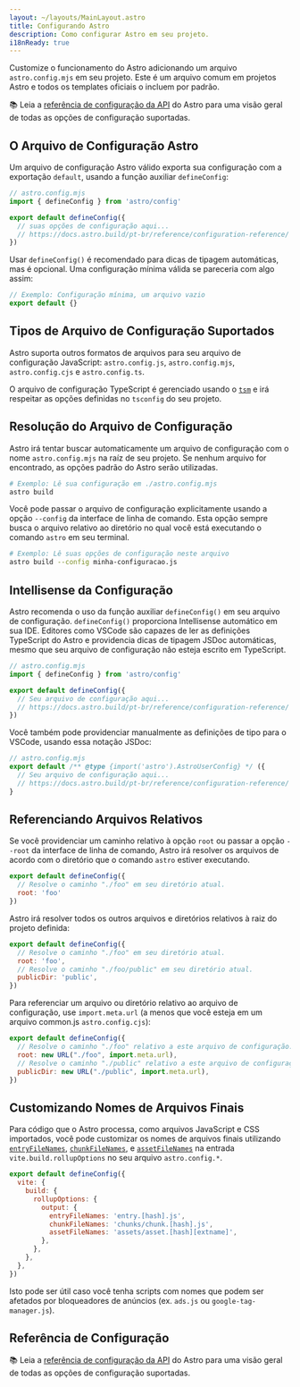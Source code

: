 ```yaml
---
layout: ~/layouts/MainLayout.astro
title: Configurando Astro
description: Como configurar Astro em seu projeto.
i18nReady: true
---
```


Customize o funcionamento do Astro adicionando um arquivo `astro.config.mjs` em seu projeto. Este é um arquivo comum em projetos Astro e todos os templates oficiais o incluem por padrão.

📚 Leia a [referência de configuração da API](/pt-br/reference/configuration-reference/) do Astro para uma visão geral de todas as opções de configuração suportadas.

## O Arquivo de Configuração Astro

Um arquivo de configuração Astro válido exporta sua configuração com a exportação `default`, usando a função auxiliar `defineConfig`:

```js
// astro.config.mjs
import { defineConfig } from 'astro/config'

export default defineConfig({
  // suas opções de configuração aqui...
  // https://docs.astro.build/pt-br/reference/configuration-reference/
})
```

Usar `defineConfig()` é recomendado para dicas de tipagem automáticas, mas é opcional. Uma configuração mínima válida se pareceria com algo assim:

```js
// Exemplo: Configuração mínima, um arquivo vazio
export default {}
```

## Tipos de Arquivo de Configuração Suportados

Astro suporta outros formatos de arquivos para seu arquivo de configuração JavaScript: `astro.config.js`, `astro.config.mjs`, `astro.config.cjs` e `astro.config.ts`.

O arquivo de configuração TypeScript é gerenciado usando o [`tsm`](https://github.com/lukeed/tsm) e irá respeitar as opções definidas no `tsconfig` do seu projeto.

## Resolução do Arquivo de Configuração

Astro irá tentar buscar automaticamente um arquivo de configuração com o nome `astro.config.mjs` na raíz de seu projeto. Se nenhum arquivo for encontrado, as opções padrão do Astro serão utilizadas.

```bash
# Exemplo: Lê sua configuração em ./astro.config.mjs
astro build
```

Você pode passar o arquivo de configuração explicitamente usando a opção `--config` da interface de linha de comando. Esta opção sempre busca o arquivo relativo ao diretório no qual você está executando o comando `astro` em seu terminal.

```bash
# Exemplo: Lê suas opções de configuração neste arquivo
astro build --config minha-configuracao.js
```

## Intellisense da Configuração

Astro recomenda o uso da função auxiliar `defineConfig()` em seu arquivo de configuração. `defineConfig()` proporciona Intellisense automático em sua IDE. Editores como VSCode são capazes de ler as definições TypeScript do Astro e providencia dicas de tipagem JSDoc automáticas, mesmo que seu arquivo de configuração não esteja escrito em TypeScript.

```js
// astro.config.mjs
import { defineConfig } from 'astro/config'

export default defineConfig({
  // Seu arquivo de configuração aqui...
  // https://docs.astro.build/pt-br/reference/configuration-reference/
})
```

Você também pode providenciar manualmente as definições de tipo para o VSCode, usando essa notação JSDoc:

```js
// astro.config.mjs
export default /** @type {import('astro').AstroUserConfig} */ ({
  // Seu arquivo de configuração aqui...
  // https://docs.astro.build/pt-br/reference/configuration-reference/
}
```

## Referenciando Arquivos Relativos

Se você providenciar um caminho relativo à opção `root` ou passar a opção `--root` da interface de linha de comando, Astro irá resolver os arquivos de acordo com o diretório que o comando `astro` estiver executando.

```js
export default defineConfig({
  // Resolve o caminho "./foo" em seu diretório atual.
  root: 'foo'
})
```

Astro irá resolver todos os outros arquivos e diretórios relativos à raiz do projeto definida:

```js
export default defineConfig({
  // Resolve o caminho "./foo" em seu diretório atual.
  root: 'foo',
  // Resolve o caminho "./foo/public" em seu diretório atual.
  publicDir: 'public',
})
```

Para referenciar um arquivo ou diretório relativo ao arquivo de configuração, use `import.meta.url` (a menos que você esteja em um arquivo common.js `astro.config.cjs`):

```js
export default defineConfig({
  // Resolve o caminho "./foo" relativo a este arquivo de configuração.
  root: new URL("./foo", import.meta.url),
  // Resolve o caminho "./public" relativo a este arquivo de configuração.
  publicDir: new URL("./public", import.meta.url),
})
```

## Customizando Nomes de Arquivos Finais

Para código que o Astro processa, como arquivos JavaScript e CSS importados, você pode customizar os nomes de arquivos finais utilizando [`entryFileNames`](https://rollupjs.org/guide/en/#outputentryfilenames), [`chunkFileNames`](https://rollupjs.org/guide/en/#outputchunkfilenames), e [`assetFileNames`](https://rollupjs.org/guide/en/#outputassetfilenames) na entrada `vite.build.rollupOptions` no seu arquivo `astro.config.*`.

```js
export default defineConfig({
  vite: {
    build: {
      rollupOptions: {
        output: {
          entryFileNames: 'entry.[hash].js',
          chunkFileNames: 'chunks/chunk.[hash].js',
          assetFileNames: 'assets/asset.[hash][extname]',
        },
      },
    },
  },
})
```

Isto pode ser útil caso você tenha scripts com nomes que podem ser afetados por bloqueadores de anúncios (ex. `ads.js` ou `google-tag-manager.js`).

## Referência de Configuração

📚 Leia a [referência de configuração da API](/pt-br/reference/configuration-reference/) do Astro para uma visão geral de todas as opções de configuração suportadas.
